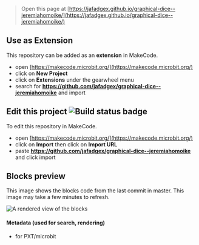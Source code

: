 
> Open this page at [https://jafadgex.github.io/graphical-dice--jeremiahomoike/](https://jafadgex.github.io/graphical-dice--jeremiahomoike/)

## Use as Extension

This repository can be added as an **extension** in MakeCode.

* open [https://makecode.microbit.org/](https://makecode.microbit.org/)
* click on **New Project**
* click on **Extensions** under the gearwheel menu
* search for **https://github.com/jafadgex/graphical-dice--jeremiahomoike** and import

## Edit this project ![Build status badge](https://github.com/jafadgex/graphical-dice--jeremiahomoike/workflows/MakeCode/badge.svg)

To edit this repository in MakeCode.

* open [https://makecode.microbit.org/](https://makecode.microbit.org/)
* click on **Import** then click on **Import URL**
* paste **https://github.com/jafadgex/graphical-dice--jeremiahomoike** and click import

## Blocks preview

This image shows the blocks code from the last commit in master.
This image may take a few minutes to refresh.

![A rendered view of the blocks](https://github.com/jafadgex/graphical-dice--jeremiahomoike/raw/master/.github/makecode/blocks.png)

#### Metadata (used for search, rendering)

* for PXT/microbit
<script src="https://makecode.com/gh-pages-embed.js"></script><script>makeCodeRender("{{ site.makecode.home_url }}", "{{ site.github.owner_name }}/{{ site.github.repository_name }}");</script>
